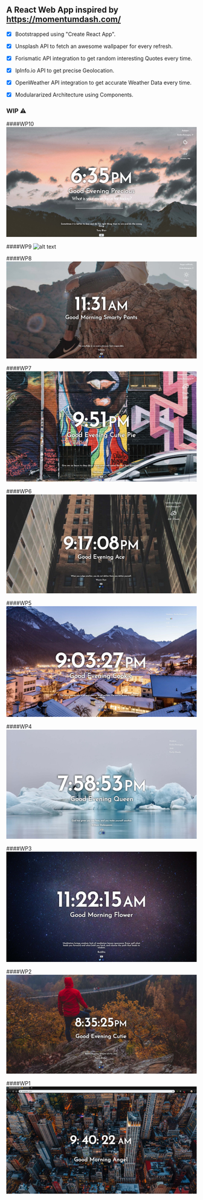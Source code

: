 ## A React Web App inspired by https://momentumdash.com/

- [x] Bootstrapped using "Create React App".
- [x] Unsplash API to fetch an awesome wallpaper for every refresh.
- [x] Forismatic API integration to get random interesting Quotes every time.
- [x] IpInfo.io API to get precise Geolocation.
- [x] OpenWeather API integration to get accurate Weather Data every time.
- [x] Modulararized Architecture using Components.


### WIP ⚠️

####WP10
![alt text](https://raw.githubusercontent.com/vale-c/momentum/master/assets/screen-9.jpg)

####WP9
![alt text](https://raw.githubusercontent.com/vale-c/momentum/master/assets/kapture.gif)

####WP8
![alt text](https://raw.githubusercontent.com/vale-c/momentum/master/assets/screen-8.jpg)

####WP7
![alt text](https://raw.githubusercontent.com/vale-c/momentum/master/assets/screen-7.jpg)

####WP6
![alt text](https://raw.githubusercontent.com/vale-c/momentum/master/assets/screen-6.jpg)

####WP5
![alt text](https://raw.githubusercontent.com/vale-c/momentum/master/assets/screen-5.jpg)

####WP4
![alt text](https://raw.githubusercontent.com/vale-c/momentum/master/assets/screen-4.jpg)

####WP3
![alt text](https://raw.githubusercontent.com/vale-c/momentum/master/assets/screen-3.jpg)

####WP2
![alt text](https://raw.githubusercontent.com/vale-c/momentum/master/assets/screen-2.jpg)

####WP1
![alt text](https://raw.githubusercontent.com/vale-c/momentum/master/assets/screen-1.jpg)
